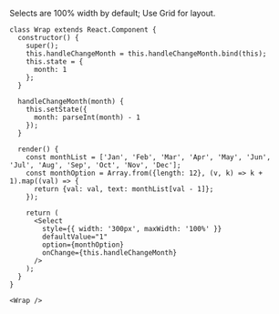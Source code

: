 Selects are 100% width by default; Use Grid for layout.

    class Wrap extends React.Component {
      constructor() {
        super();
        this.handleChangeMonth = this.handleChangeMonth.bind(this);
        this.state = {
          month: 1
        };
      }

      handleChangeMonth(month) {
        this.setState({
          month: parseInt(month) - 1
        });
      }

      render() {
        const monthList = ['Jan', 'Feb', 'Mar', 'Apr', 'May', 'Jun', 'Jul', 'Aug', 'Sep', 'Oct', 'Nov', 'Dec'];
        const monthOption = Array.from({length: 12}, (v, k) => k + 1).map((val) => {
          return {val: val, text: monthList[val - 1]};
        });

        return (
          <Select
            style={{ width: '300px', maxWidth: '100%' }}
            defaultValue="1"
            option={monthOption}
            onChange={this.handleChangeMonth}
          />
        );
      }
    }

    <Wrap />
